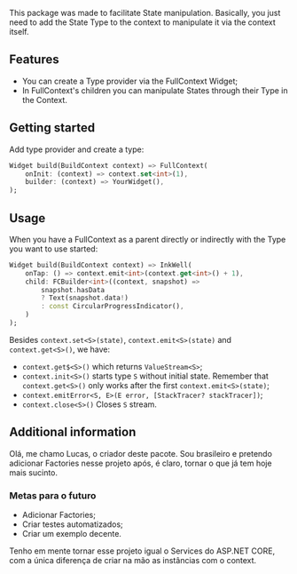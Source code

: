 <!--
This README describes the package. If you publish this package to pub.dev,
this README's contents appear on the landing page for your package.

For information about how to write a good package README, see the guide for
[writing package pages](https://dart.dev/guides/libraries/writing-package-pages).

For general information about developing packages, see the Dart guide for
[creating packages](https://dart.dev/guides/libraries/create-library-packages)
and the Flutter guide for
[developing packages and plugins](https://flutter.dev/developing-packages).
-->

This package was made to facilitate State manipulation. Basically, you just need to add the State Type to the context to manipulate it via the context itself.

## Features

- You can create a Type provider via the FullContext Widget;
- In FullContext's children you can manipulate States through their Type in the Context.

## Getting started

Add type provider and create a type:

```dart
Widget build(BuildContext context) => FullContext(
    onInit: (context) => context.set<int>(1),
    builder: (context) => YourWidget(),
);
```

## Usage

When you have a FullContext as a parent directly or indirectly with the Type you want to use started:

```dart
Widget build(BuildContext context) => InkWell(
    onTap: () => context.emit<int>(context.get<int>() + 1),
    child: FCBuilder<int>((context, snapshot) =>
        snapshot.hasData
        ? Text(snapshot.data!)
        : const CircularProgressIndicator(),
    )
);
```

Besides `context.set<S>(state)`, `context.emit<S>(state)` and `context.get<S>()`, we have:

- `context.get$<S>()` which returns `ValueStream<S>`;
- `context.init<S>()` starts type `S` without initial state. Remember that `context.get<S>()` only works after the first `context.emit<S>(state)`;
- `context.emitError<S, E>(E error, [StackTracer? stackTracer])`;
- `context.close<S>()` Closes `S` stream.


## Additional information

Olá, me chamo Lucas, o criador deste pacote. Sou brasileiro e pretendo adicionar Factories nesse projeto após, é claro, tornar o que já tem hoje mais sucinto.

### Metas para o futuro

- Adicionar Factories;
- Criar testes automatizados;
- Criar um exemplo decente.

Tenho em mente tornar esse projeto igual o Services do ASP.NET CORE, com a única diferença de criar na mão as instâncias com o context.
